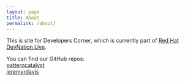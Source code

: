 ```yaml
---
layout: page
title: About
permalink: /about/
---
```


This is site for Developers Corner, which is currently part of <a href="https://developers.redhat.com/devnation" target="_blank">Red Hat DevNation Live</a>.

You can find our GitHub repos: \
[patterncatalyst][patterncatalyst-github] \
[jeremyrdavis](jeremyrdavis-github)


[patterncatalyst-github]: https://github.com/patterncatalyst
[jeremyrdavis-github]: https://github.com/jeremrydavis